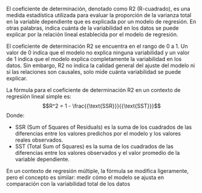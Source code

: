 El coeficiente de determinación, denotado como R2 (R-cuadrado), es una medida estadística utilizada para evaluar la proporción de la varianza total en la variable dependiente que es explicada por un modelo de regresión. En otras palabras, indica cuánta de la variabilidad en los datos se puede explicar por la relación lineal establecida por el modelo de regresión.

El coeficiente de determinación R2 se encuentra en el rango de 0 a 1. Un valor de 0 indica que el modelo no explica ninguna variabilidad y un valor de 1 indica que el modelo explica completamente la variabilidad en los datos. Sin embargo, R2 no indica la calidad general del ajuste del modelo ni si las relaciones son causales, solo mide cuánta variabilidad se puede explicar.

La fórmula para el coeficiente de determinación R2 en un contexto de regresión lineal simple es:
$$R^2 = 1 - \frac{{\text{SSR}}}{{\text{SST}}}$$
Donde:

- SSR (Sum of Squares of Residuals) es la suma de los cuadrados de las diferencias entre los valores predichos por el modelo y los valores reales observados.
- SST (Total Sum of Squares) es la suma de los cuadrados de las diferencias entre los valores observados y el valor promedio de la variable dependiente.

En un contexto de regresión múltiple, la fórmula se modifica ligeramente, pero el concepto es similar: medir cómo el modelo se ajusta en comparación con la variabilidad total de los datos